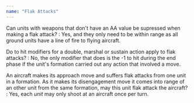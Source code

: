 ```yaml
---
name: "Flak Attacks"
---
```

Can units with weapons that don't have an AA value be supressed when making a flak attack?
: Yes, and they only need to be within range as all ground units have a line of fire to flying aircraft.

Do to hit modifiers for a double, marshal or sustain action apply to flak attacks?
: No, the only modifier that does is the -1 to hit during the end phase if the unit's formation carried out any action that involved a move.

An aircraft makes its approach move and suffers flak attacks from one unit in a formation. As it makes its disengagement move it comes into range of an other unit from the same formation, may this unit flak attack the aircraft?
: Yes, each _unit_ may only shoot at an aircraft once per turn.